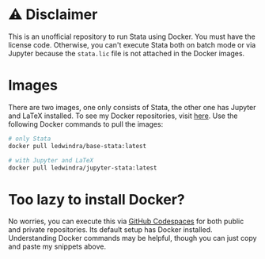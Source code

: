 # ⚠️ Disclaimer
This is an unofficial repository to run Stata using Docker. You must have the license code. Otherwise, you can't execute Stata both on batch mode or via Jupyter because the `stata.lic` file is not attached in the Docker images.

# Images
There are two images, one only consists of Stata, the other one has Jupyter and LaTeX installed. To see my Docker repositories, visit [here](https://hub.docker.com/u/ledwindra). Use the following Docker commands to pull the images:

```bash
# only Stata
docker pull ledwindra/base-stata:latest

# with Jupyter and LaTeX
docker pull ledwindra/jupyter-stata:latest
```

# Too lazy to install Docker?
No worries, you can execute this via [GitHub Codespaces](https://docs.github.com/en/codespaces/overview) for both public and private repositories. Its default setup has Docker installed. Understanding Docker commands may be helpful, though you can just copy and paste my snippets above.